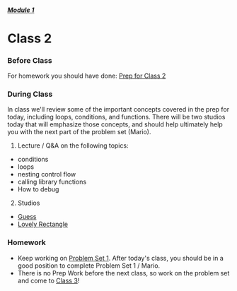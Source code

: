 ##### [Module 1](../..)
# Class 2

### Before Class
For homework you should have done: [Prep for Class 2](../class2-prep)

### During Class

In class we'll review some of the important concepts covered in the prep for today, including loops, conditions, and functions. There will be two studios today that will emphasize those concepts, and should help ultimately help you with the next part of the problem set (Mario). 

1. Lecture / Q&A on the following topics:
 * conditions
 * loops 
 * nesting control flow
 * calling library functions
 * How to debug

2. Studios
  * [Guess](../studios/guess)
  * [Lovely Rectangle](../studios/rectangle)

### Homework
* Keep working on [Problem Set 1](../problem-set). After today's class, you should be in a good position to complete Problem Set 1 / Mario. 
* There is no Prep Work before the next class, so work on the problem set and come to [Class 3](../class3)!
